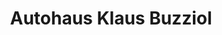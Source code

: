 ---
title: "Autohaus Klaus Buzziol"
url: /fuerstenwalde-spree/autohaus-klaus-buzziol/
shop: Autohaus
---